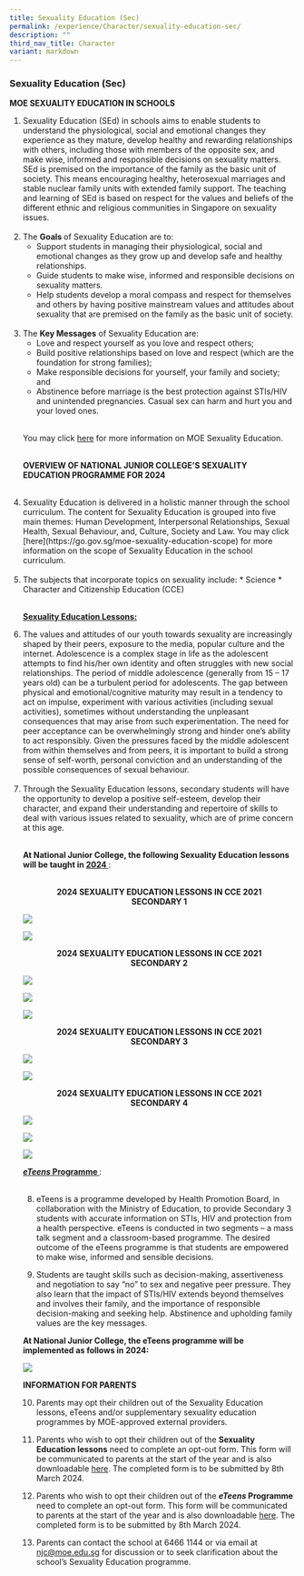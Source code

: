 ```yaml
---
title: Sexuality Education (Sec)
permalink: /experience/Character/sexuality-education-sec/
description: ""
third_nav_title: Character
variant: markdown
---
```

### Sexuality Education (Sec)

**MOE SEXUALITY EDUCATION IN SCHOOLS**
<ol>
<li>Sexuality Education (SEd) in schools aims to enable students to understand the physiological, social and emotional changes they experience as they mature, develop healthy and rewarding relationships with others, including those with members of the opposite sex, and make wise, informed and responsible decisions on sexuality matters. SEd is premised on the importance of the family as the basic unit of society. This means encouraging healthy, heterosexual marriages and stable nuclear family units with extended family support. The teaching and learning of SEd is based on respect for the values and beliefs of the different ethnic and religious communities in Singapore on sexuality issues. <br><br>
	
</li><li>The <b> Goals </b> of Sexuality Education are to:

* Support students in managing their physiological, social and emotional changes as they grow up and develop safe and healthy relationships. 
*	Guide students to make wise, informed and responsible decisions on sexuality matters. 
*	Help students develop a moral compass and respect for themselves and others by having positive mainstream values and attitudes about sexuality that are premised on the family as the basic unit of society.<br><br>

</li><li>The <b>Key Messages</b> of Sexuality Education are:

*	Love and respect yourself as you love and respect others;
*	Build positive relationships based on love and respect (which are the foundation for strong families);
*	Make responsible decisions for yourself, your family and society; and
*	Abstinence before marriage is the best protection against STIs/HIV and unintended pregnancies. Casual sex can harm and hurt you and your loved ones.<br><br>


You may click [here](https://go.gov.sg/moe-sexuality-education) for more information on MOE Sexuality Education.<br><br>

**OVERVIEW OF NATIONAL JUNIOR COLLEGE’S SEXUALITY EDUCATION PROGRAMME FOR 2024**<br><br>

</li><li>Sexuality Education is delivered in a holistic manner through the school curriculum. The content for Sexuality Education is grouped into five main themes: Human Development, Interpersonal Relationships, Sexual Health, Sexual Behaviour, and, Culture, Society and Law. You may click [here](https://go.gov.sg/moe-sexuality-education-scope) for more information on the scope of Sexuality Education in the school curriculum.<br><br>

</li><li>The subjects that incorporate topics on sexuality include: 
* Science 
* Character and Citizenship Education (CCE)<br><br>


<b><u> Sexuality Education Lessons: </u></b><br>

</li><li>The values and attitudes of our youth towards sexuality are increasingly shaped by their peers, exposure to the media, popular culture and the internet. Adolescence is a complex stage in life as the adolescent attempts to find his/her own identity and often struggles with new social relationships. The period of middle adolescence (generally from 15 – 17 years old) can be a turbulent period for adolescents. The gap between physical and emotional/cognitive maturity may result in a tendency to act on impulse, experiment with various activities (including sexual activities), sometimes without understanding the unpleasant consequences that may arise from such experimentation. The need for peer acceptance can be overwhelmingly strong and hinder one’s ability to act responsibly.  Given the pressures faced by the middle adolescent from within themselves and from peers, it is important to build a strong sense of self-worth, personal conviction and an understanding of the possible consequences of sexual behaviour.<br><br>

</li><li>Through the Sexuality Education lessons, secondary students will have the opportunity to develop a positive self-esteem, develop their character, and expand their understanding and repertoire of skills to deal with various issues related to sexuality, which are of prime concern at this age.<br><br>


 <b>At National Junior College, the following Sexuality Education lessons will be taught in <u> 2024 </u></b>:<br><br>

<center> <b> 2024 SEXUALITY EDUCATION LESSONS IN CCE 2021 <br> SECONDARY 1 </b> </center>

![](/images/1_SED_SEC.png)

![](/images/2_SED_SEC.png)
	
<center> <b> 2024 SEXUALITY EDUCATION LESSONS IN CCE 2021 <br> SECONDARY 2 </b> </center>

![](/images/3_SED_SEC.png)

![](/images/4_SED_SEC.png)

![](/images/5_SED_SEC.png)

<center> <b> 2024 SEXUALITY EDUCATION LESSONS IN CCE 2021 <br> SECONDARY 3 </b> </center>

![](/images/6_SED_SEC.png)

![](/images/7_SED_SEC.png)

<center> <b> 2024 SEXUALITY EDUCATION LESSONS IN CCE 2021 <br> SECONDARY 4 </b> </center>

![](/images/8_SED_SEC.png)

![](/images/9_SED_SEC.png)

![](/images/10_SED_SEC.png)

<b> <u> *eTeens* Programme </u> </b>:<br><br>

8.	eTeens is a programme developed by Health Promotion Board, in collaboration with the Ministry of Education, to provide Secondary 3 students with accurate information on STIs, HIV and protection from a health perspective. eTeens is conducted in two segments – a mass talk segment and a classroom-based programme. The desired outcome of the eTeens programme is that students are empowered to make wise, informed and sensible decisions.


9.	Students are taught skills such as decision-making, assertiveness and negotiation to say “no” to sex and negative peer pressure. They also learn that the impact of STIs/HIV extends beyond themselves and involves their family, and the importance of responsible decision-making and seeking help. Abstinence and upholding family values are the key messages.


**At National Junior College, the eTeens programme will be implemented as follows in 2024:**

![](/images/11_SED_SEC.png)

**INFORMATION FOR PARENTS**

10.	Parents may opt their children out of the Sexuality Education lessons, eTeens and/or supplementary sexuality education programmes by MOE-approved external providers. 

11.	Parents who wish to opt their children out of the **Sexuality Education lessons** need to complete an opt-out form. This form will be communicated to parents at the start of the year and is also downloadable [here](https://form.gov.sg/65b0da647091a98ec324400b). The completed form is to be submitted by 8th March 2024. 

12.	Parents who wish to opt their children out of the <b> *eTeens* Programme </b> need to complete an opt-out form. This form will be communicated to parents at the start of the year and is also downloadable [here](https://form.gov.sg/65b0da2190d4ae5b33259254).  The completed form is to be submitted by 8th March 2024.

13.	Parents can contact the school at 6466 1144 or via email at njc@moe.edu.sg for discussion or to seek clarification about the school’s Sexuality Education programme.
	
</li></ol>